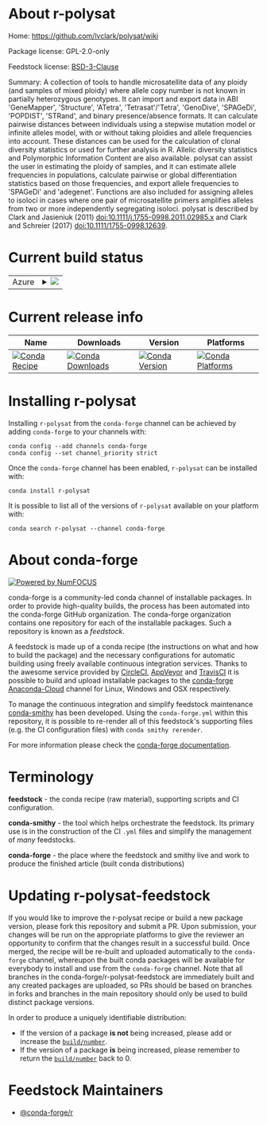 About r-polysat
===============

Home: https://github.com/lvclark/polysat/wiki

Package license: GPL-2.0-only

Feedstock license: [BSD-3-Clause](https://github.com/conda-forge/r-polysat-feedstock/blob/master/LICENSE.txt)

Summary: A collection of tools to handle microsatellite data of any ploidy (and samples of mixed ploidy) where allele copy number is not known in partially heterozygous genotypes.  It can import and export data in ABI 'GeneMapper', 'Structure', 'ATetra', 'Tetrasat'/'Tetra', 'GenoDive', 'SPAGeDi', 'POPDIST', 'STRand', and binary presence/absence formats.  It can calculate pairwise distances between individuals using a stepwise mutation model or infinite alleles model, with or without taking ploidies and allele frequencies into account.  These distances can be used for the calculation of clonal diversity statistics or used for further analysis in R.  Allelic diversity statistics and Polymorphic Information Content are also available.  polysat can  assist the user in estimating the ploidy of samples, and it can estimate allele  frequencies in populations, calculate pairwise or global differentiation statistics  based on those frequencies, and export allele frequencies to 'SPAGeDi' and 'adegenet'.   Functions are also included for assigning alleles to isoloci in cases where one pair  of microsatellite primers amplifies alleles from two or more independently segregating isoloci.  polysat is described by Clark and Jasieniuk (2011) <doi:10.1111/j.1755-0998.2011.02985.x> and Clark and Schreier (2017) <doi:10.1111/1755-0998.12639>.

Current build status
====================


<table>
    
  <tr>
    <td>Azure</td>
    <td>
      <details>
        <summary>
          <a href="https://dev.azure.com/conda-forge/feedstock-builds/_build/latest?definitionId=7529&branchName=master">
            <img src="https://dev.azure.com/conda-forge/feedstock-builds/_apis/build/status/r-polysat-feedstock?branchName=master">
          </a>
        </summary>
        <table>
          <thead><tr><th>Variant</th><th>Status</th></tr></thead>
          <tbody><tr>
              <td>linux_64_r_base4.0</td>
              <td>
                <a href="https://dev.azure.com/conda-forge/feedstock-builds/_build/latest?definitionId=7529&branchName=master">
                  <img src="https://dev.azure.com/conda-forge/feedstock-builds/_apis/build/status/r-polysat-feedstock?branchName=master&jobName=linux&configuration=linux_64_r_base4.0" alt="variant">
                </a>
              </td>
            </tr><tr>
              <td>linux_64_r_base4.1</td>
              <td>
                <a href="https://dev.azure.com/conda-forge/feedstock-builds/_build/latest?definitionId=7529&branchName=master">
                  <img src="https://dev.azure.com/conda-forge/feedstock-builds/_apis/build/status/r-polysat-feedstock?branchName=master&jobName=linux&configuration=linux_64_r_base4.1" alt="variant">
                </a>
              </td>
            </tr><tr>
              <td>osx_64_r_base4.0</td>
              <td>
                <a href="https://dev.azure.com/conda-forge/feedstock-builds/_build/latest?definitionId=7529&branchName=master">
                  <img src="https://dev.azure.com/conda-forge/feedstock-builds/_apis/build/status/r-polysat-feedstock?branchName=master&jobName=osx&configuration=osx_64_r_base4.0" alt="variant">
                </a>
              </td>
            </tr><tr>
              <td>osx_64_r_base4.1</td>
              <td>
                <a href="https://dev.azure.com/conda-forge/feedstock-builds/_build/latest?definitionId=7529&branchName=master">
                  <img src="https://dev.azure.com/conda-forge/feedstock-builds/_apis/build/status/r-polysat-feedstock?branchName=master&jobName=osx&configuration=osx_64_r_base4.1" alt="variant">
                </a>
              </td>
            </tr><tr>
              <td>win_64_r_base4.0</td>
              <td>
                <a href="https://dev.azure.com/conda-forge/feedstock-builds/_build/latest?definitionId=7529&branchName=master">
                  <img src="https://dev.azure.com/conda-forge/feedstock-builds/_apis/build/status/r-polysat-feedstock?branchName=master&jobName=win&configuration=win_64_r_base4.0" alt="variant">
                </a>
              </td>
            </tr><tr>
              <td>win_64_r_base4.1</td>
              <td>
                <a href="https://dev.azure.com/conda-forge/feedstock-builds/_build/latest?definitionId=7529&branchName=master">
                  <img src="https://dev.azure.com/conda-forge/feedstock-builds/_apis/build/status/r-polysat-feedstock?branchName=master&jobName=win&configuration=win_64_r_base4.1" alt="variant">
                </a>
              </td>
            </tr>
          </tbody>
        </table>
      </details>
    </td>
  </tr>
</table>

Current release info
====================

| Name | Downloads | Version | Platforms |
| --- | --- | --- | --- |
| [![Conda Recipe](https://img.shields.io/badge/recipe-r--polysat-green.svg)](https://anaconda.org/conda-forge/r-polysat) | [![Conda Downloads](https://img.shields.io/conda/dn/conda-forge/r-polysat.svg)](https://anaconda.org/conda-forge/r-polysat) | [![Conda Version](https://img.shields.io/conda/vn/conda-forge/r-polysat.svg)](https://anaconda.org/conda-forge/r-polysat) | [![Conda Platforms](https://img.shields.io/conda/pn/conda-forge/r-polysat.svg)](https://anaconda.org/conda-forge/r-polysat) |

Installing r-polysat
====================

Installing `r-polysat` from the `conda-forge` channel can be achieved by adding `conda-forge` to your channels with:

```
conda config --add channels conda-forge
conda config --set channel_priority strict
```

Once the `conda-forge` channel has been enabled, `r-polysat` can be installed with:

```
conda install r-polysat
```

It is possible to list all of the versions of `r-polysat` available on your platform with:

```
conda search r-polysat --channel conda-forge
```


About conda-forge
=================

[![Powered by NumFOCUS](https://img.shields.io/badge/powered%20by-NumFOCUS-orange.svg?style=flat&colorA=E1523D&colorB=007D8A)](http://numfocus.org)

conda-forge is a community-led conda channel of installable packages.
In order to provide high-quality builds, the process has been automated into the
conda-forge GitHub organization. The conda-forge organization contains one repository
for each of the installable packages. Such a repository is known as a *feedstock*.

A feedstock is made up of a conda recipe (the instructions on what and how to build
the package) and the necessary configurations for automatic building using freely
available continuous integration services. Thanks to the awesome service provided by
[CircleCI](https://circleci.com/), [AppVeyor](https://www.appveyor.com/)
and [TravisCI](https://travis-ci.com/) it is possible to build and upload installable
packages to the [conda-forge](https://anaconda.org/conda-forge)
[Anaconda-Cloud](https://anaconda.org/) channel for Linux, Windows and OSX respectively.

To manage the continuous integration and simplify feedstock maintenance
[conda-smithy](https://github.com/conda-forge/conda-smithy) has been developed.
Using the ``conda-forge.yml`` within this repository, it is possible to re-render all of
this feedstock's supporting files (e.g. the CI configuration files) with ``conda smithy rerender``.

For more information please check the [conda-forge documentation](https://conda-forge.org/docs/).

Terminology
===========

**feedstock** - the conda recipe (raw material), supporting scripts and CI configuration.

**conda-smithy** - the tool which helps orchestrate the feedstock.
                   Its primary use is in the construction of the CI ``.yml`` files
                   and simplify the management of *many* feedstocks.

**conda-forge** - the place where the feedstock and smithy live and work to
                  produce the finished article (built conda distributions)


Updating r-polysat-feedstock
============================

If you would like to improve the r-polysat recipe or build a new
package version, please fork this repository and submit a PR. Upon submission,
your changes will be run on the appropriate platforms to give the reviewer an
opportunity to confirm that the changes result in a successful build. Once
merged, the recipe will be re-built and uploaded automatically to the
`conda-forge` channel, whereupon the built conda packages will be available for
everybody to install and use from the `conda-forge` channel.
Note that all branches in the conda-forge/r-polysat-feedstock are
immediately built and any created packages are uploaded, so PRs should be based
on branches in forks and branches in the main repository should only be used to
build distinct package versions.

In order to produce a uniquely identifiable distribution:
 * If the version of a package **is not** being increased, please add or increase
   the [``build/number``](https://docs.conda.io/projects/conda-build/en/latest/resources/define-metadata.html#build-number-and-string).
 * If the version of a package **is** being increased, please remember to return
   the [``build/number``](https://docs.conda.io/projects/conda-build/en/latest/resources/define-metadata.html#build-number-and-string)
   back to 0.

Feedstock Maintainers
=====================

* [@conda-forge/r](https://github.com/conda-forge/r/)


